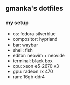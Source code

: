 ## gmanka's dotfiles

### my setup
- os: fedora silverblue
- compositor: hyprland
- bar: waybar
- shell: fish
- editor: neovim + neovide
- terminal: black box
- cpu: xeon e5-2670 v3
- gpu: radeon rx 470
- ram: 16gb ddr4

